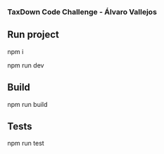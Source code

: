 ### TaxDown Code Challenge - Álvaro Vallejos

## Run project

npm i

npm run dev

## Build 

npm run build

## Tests

npm run test


